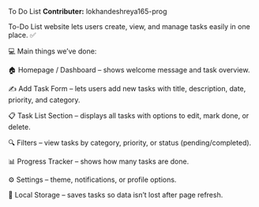 To Do List 
**Contributer:** lokhandeshreya165-prog

To-Do List website lets users create, view, and manage tasks easily in one place. ✅

💻 Main things we’ve done:

🏠 Homepage / Dashboard – shows welcome message and task overview.

✍️ Add Task Form – lets users add new tasks with title, description, date, priority, and category.

📋 Task List Section – displays all tasks with options to edit, mark done, or delete.

🔍 Filters – view tasks by category, priority, or status (pending/completed).

📊 Progress Tracker – shows how many tasks are done.

⚙️ Settings – theme, notifications, or profile options.

💾 Local Storage – saves tasks so data isn’t lost after page refresh.
